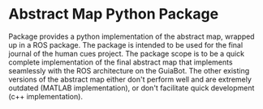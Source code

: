 Abstract Map Python Package
=============================

Package provides a python implementation of the abstract map, wrapped up in a ROS package. The package is intended to be used for the final journal of the human cues project. The package scope is to be a quick complete implementation of the final abstract map that implements seamlessly with the ROS architecture on the GuiaBot. The other existing versions of the abstract map either don't perform well and are extremely outdated (MATLAB implementation), or don't facilitate quick development (c++ implementation).

